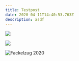 ```yaml
---
title: Testpost
date: 2020-04-11T14:40:53.763Z
description: asdf
---
```

![](img/f-2933.jpg)

![](img/about-direct-sourcing.jpg)

![](img/f-2933.jpg "Fackelzug 2020")